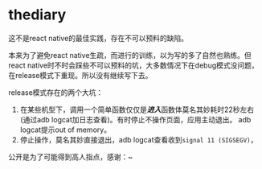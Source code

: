 # thediary
这不是react native的最佳实践，存在不可以预料的缺陷。  

本来为了避免react native生疏，而进行的训练，以为写的多了自然也熟练。但react native时不时会踩些不可以预料的坑，大多数情况下在debug模式没问题，在release模式下重现。所以没有继续写下去。

release模式存在的两个大坑：
1. 在某些机型下，调用一个简单函数仅仅是***进入***函数体莫名其妙耗时22秒左右(通过adb logcat加日志查看)。有时停止不操作页面，应用主动退出。 adb logcat提示out of memory。
2. 停止操作，莫名其妙直接退出，adb logcat查看收到`signal 11 (SIGSEGV)`，

公开是为了可能得到高人指点，感谢：~


